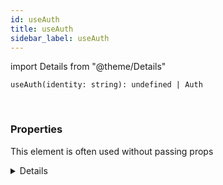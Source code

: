 ```yaml
---
id: useAuth
title: useAuth
sidebar_label: useAuth
---
```


import Details from "@theme/Details"


```tsx
useAuth(identity: string): undefined | Auth
```
<br/>



### Properties

This element is often used without passing props

<Details summary={<summary><b>Additional properties for advanced use cases</b></summary>}><div>

| Properties | Type | Description |
| --------- | ---- | ----------- |
| identity | string |  |


</div></Details>